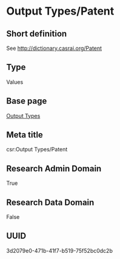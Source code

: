 # Output Types/Patent
## Short definition
See http://dictionary.casrai.org/Patent
## Type
Values
## Base page
[Output Types](https://github.com/EuroCRIS/CASRAI-Dictionairies/blob/main/Objects/Output%20Types.md)
## Meta title
csr:Output Types/Patent
## Research Admin Domain
True
## Research Data Domain
False
## UUID
3d2079e0-471b-41f7-b519-75f52bc0dc2b
